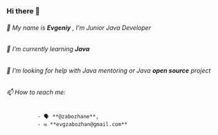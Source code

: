 ### Hi there 👋

######  💬 My name is **Evgeniy** , I'm Junior Java Developer
######  🌱 I’m currently learning **Java**
######  🤔 I’m looking for help with Java mentoring or Java **open source** project
######  📫 How to reach me: 
              - 🗣️ **@zabozhane**,
              - ✉️ **evgzabozhan@gmail.com**

<!--
**evgzabozhan/evgzabozhan** is a ✨ _special_ ✨ repository because its `README.md` (this file) appears on your GitHub profile.

Here are some ideas to get you started:

- 🔭 I’m currently working on ...
- 🌱 I’m currently learning ...
- 👯 I’m looking to collaborate on ...
- 🤔 I’m looking for help with ...
- 💬 Ask me about ...
- 📫 How to reach me: ...
- 😄 Pronouns: ...
- ⚡ Fun fact: ...
-->

